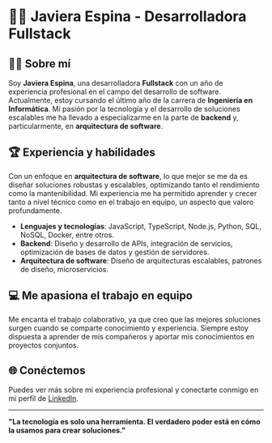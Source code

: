 # 🧑‍💻 Javiera Espina - Desarrolladora Fullstack

## 👩‍🎓 Sobre mí

Soy **Javiera Espina**, una desarrolladora **Fullstack** con un año de experiencia profesional en el campo del desarrollo de software. Actualmente, estoy cursando el último año de la carrera de **Ingeniería en Informática**. Mi pasión por la tecnología y el desarrollo de soluciones escalables me ha llevado a especializarme en la parte de **backend** y, particularmente, en **arquitectura de software**.

## 🏆 Experiencia y habilidades

Con un enfoque en **arquitectura de software**, lo que mejor se me da es diseñar soluciones robustas y escalables, optimizando tanto el rendimiento como la mantenibilidad. Mi experiencia me ha permitido aprender y crecer tanto a nivel técnico como en el trabajo en equipo, un aspecto que valoro profundamente.

- **Lenguajes y tecnologías**: JavaScript, TypeScript, Node.js, Python, SQL, NoSQL, Docker, entre otros.
- **Backend**: Diseño y desarrollo de APIs, integración de servicios, optimización de bases de datos y gestión de servidores.
- **Arquitectura de software**: Diseño de arquitecturas escalables, patrones de diseño, microservicios.

## 💻 Me apasiona el trabajo en equipo

Me encanta el trabajo colaborativo, ya que creo que las mejores soluciones surgen cuando se comparte conocimiento y experiencia. Siempre estoy dispuesta a aprender de mis compañeros y aportar mis conocimientos en proyectos conjuntos.

## 🌐 Conéctemos

Puedes ver más sobre mi experiencia profesional y conectarte conmigo en mi perfil de [LinkedIn](https://www.linkedin.com/in/javiera-espina-m/).

---
**"La tecnología es solo una herramienta. El verdadero poder está en cómo la usamos para crear soluciones."**
